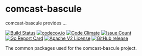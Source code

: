 # comcast-bascule

comcast-bascule provides ...

[![Build Status](https://travis-ci.org/Comcast/comcast-bascule.svg?branch=master)](https://travis-ci.org/Comcast/comcast-bascule)
[![codecov.io](http://codecov.io/github/Comcast/comcast-bascule/coverage.svg?branch=master)](http://codecov.io/github/Comcast/comcast-bascule?branch=master)
[![Code Climate](https://codeclimate.com/github/Comcast/comcast-bascule/badges/gpa.svg)](https://codeclimate.com/github/Comcast/comcast-bascule)
[![Issue Count](https://codeclimate.com/github/Comcast/comcast-bascule/badges/issue_count.svg)](https://codeclimate.com/github/Comcast/comcast-bascule)
[![Go Report Card](https://goreportcard.com/badge/github.com/xmidt-org/bascule)](https://goreportcard.com/report/github.com/xmidt-org/bascule)
[![Apache V2 License](http://img.shields.io/badge/license-Apache%20V2-blue.svg)](https://github.com/xmidt-org/bascule/blob/master/LICENSE)
[![GitHub release](https://img.shields.io/github/release/Comcast/comcast-bascule.svg)](CHANGELOG.md)


The common packages used for the comcast-bascule project.
